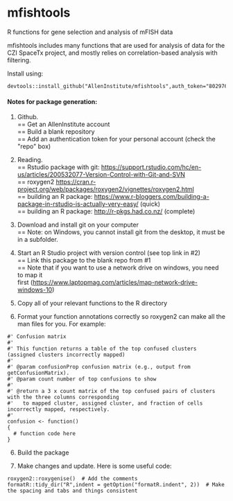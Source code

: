 # mfishtools

R functions for gene selection and analysis of mFISH data

mfishtools includes many functions that are used for analysis of data for the CZI SpaceTx 
project, and mostly relies on correlation-based analysis with filtering.

Install using:
```
devtools::install_github("AllenInstitute/mfishtools",auth_token="802976690281f1483c40de46d0a07e9d01a3de08")
```










#### Notes for package generation:

1) Github.  <br/>
== Get an AllenInstitute account  <br/>
== Build a blank repository  <br/>
== Add an authentication token for your personal account (check the "repo" box)  <br/>

2) Reading.  <br/>
== Rstudio package with git: https://support.rstudio.com/hc/en-us/articles/200532077-Version-Control-with-Git-and-SVN  <br/>
== roxygen2 https://cran.r-project.org/web/packages/roxygen2/vignettes/roxygen2.html  <br/>
== building an R package: https://www.r-bloggers.com/building-a-package-in-rstudio-is-actually-very-easy/ (quick)  <br/>
== building an R package: http://r-pkgs.had.co.nz/ (complete)  <br/>

4) Download and install git on your computer <br/>
== Note: on Windows, you cannot install git from the desktop, it must be in a subfolder. <br/>

3) Start an R Studio project with version control (see top link in #2)  <br/>
== Link this package to the blank repo from #1  <br/>
== Note that if you want to use a network drive on windows, you need to map it  <br/>
   first (https://www.laptopmag.com/articles/map-network-drive-windows-10)  <br/>

4) Copy all of your relevant functions to the R directory  <br/>

5) Format your function annotations correctly so roxygen2 can make all the man files for you.  For example:  <br/>
```
#' Confusion matrix
#'
#' This function returns a table of the top confused clusters (assigned clusters incorrectly mapped)
#'
#' @param confusionProp confusion matrix (e.g., output from getConfusionMatrix).
#' @param count number of top confusions to show
#'
#' @return a 3 x count matrix of the top confused pairs of clusters with the three columns corresponding
#'   to mapped cluster, assigned cluster, and fraction of cells incorrectly mapped, respectively.
#'
confusion <- function()
{
  # function code here
}
```

6) Build the package  <br/>

7) Make changes and update.  Here is some useful code:  <br/>
```
roxygen2::roxygenise()  # Add the comments
formatR::tidy_dir("R",indent = getOption("formatR.indent", 2))  # Make the spacing and tabs and things consistent
```

